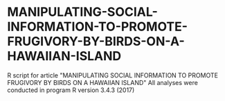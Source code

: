 # MANIPULATING-SOCIAL-INFORMATION-TO-PROMOTE-FRUGIVORY-BY-BIRDS-ON-A-HAWAIIAN-ISLAND
R script for article "MANIPULATING SOCIAL INFORMATION TO PROMOTE FRUGIVORY BY BIRDS ON A HAWAIIAN ISLAND"
All analyses were conducted in program R version 3.4.3 (2017) 
